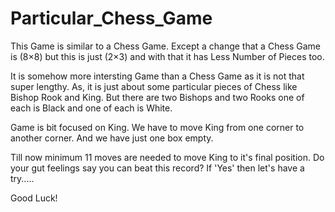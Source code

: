 # Particular_Chess_Game
This Game is similar to a Chess Game. Except a change that a Chess Game is (8×8) but this is just (2×3) and with that it has Less Number of Pieces too.

It is somehow more intersting Game than a Chess Game as it is not that super lengthy. As, it is just about some particular pieces of Chess like Bishop Rook and King. But there are two Bishops and two Rooks one of each is Black and one of each is White. 

Game is bit focused on King. We have to move King from one corner to another corner. And we have just one box empty.

Till now minimum 11 moves are needed to move King to it's final position. Do your gut feelings say you can beat this record? If 'Yes' then let's have a try.....  

Good Luck!

